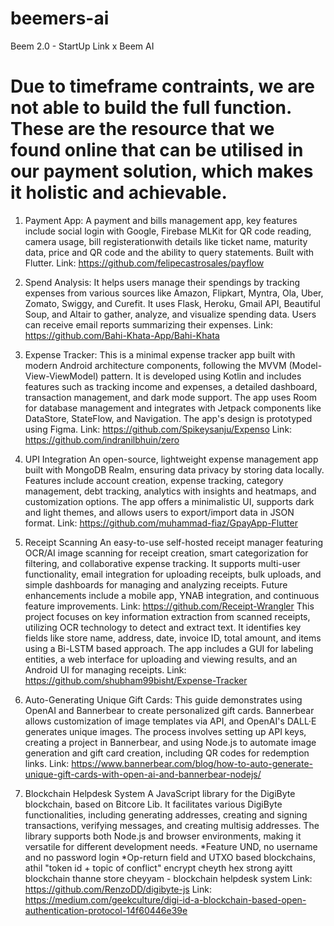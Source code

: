 # beemers-ai
Beem 2.0 - StartUp Link x Beem AI

# Due to timeframe contraints, we are not able to build the full function. These are the resource that we found online that can be utilised in our payment solution, which makes it holistic and achievable.

1. Payment App:
   A payment and bills management app, key features include social login with Google, Firebase MLKit for QR code reading, camera usage, bill registerationwith details like ticket name, maturity data, price and QR code and the ability to query statements. Built with Flutter.
   Link: https://github.com/felipecastrosales/payflow
   
2.  Spend Analysis:
    It helps users manage their spendings by tracking expenses from various sources like Amazon, Flipkart, Myntra, Ola, Uber, Zomato, Swiggy, and Curefit. It uses Flask, Heroku, Gmail API, Beautiful Soup, and Altair to gather, analyze, and visualize spending data. Users can receive email reports summarizing their expenses.
    Link: https://github.com/Bahi-Khata-App/Bahi-Khata

3. Expense Tracker:
   This is a minimal expense tracker app built with modern Android architecture components, following the MVVM (Model-View-ViewModel) pattern. It is developed using Kotlin and includes features such as tracking income and expenses, a detailed dashboard, transaction management, and dark mode support. The app uses Room for database management and integrates with Jetpack components like DataStore, StateFlow, and Navigation. The app's design is prototyped using Figma.
    Link: https://github.com/Spikeysanju/Expenso
    Link: https://github.com/indranilbhuin/zero

5. UPI Integration
   An open-source, lightweight expense management app built with MongoDB Realm, ensuring data privacy by storing data locally. Features include account creation, expense tracking, category management, debt tracking, analytics with insights and heatmaps, and customization options. The app offers a minimalistic UI, supports dark and light themes, and allows users to export/import data in JSON format.
   Link: https://github.com/muhammad-fiaz/GpayApp-Flutter

6. Receipt Scanning
   An easy-to-use self-hosted receipt manager featuring OCR/AI image scanning for receipt creation, smart categorization for filtering, and collaborative expense tracking. It supports multi-user functionality, email integration for uploading receipts, bulk uploads, and simple dashboards for managing and analyzing receipts. Future enhancements include a mobile app, YNAB integration, and continuous feature improvements.
   Link: https://github.com/Receipt-Wrangler
   This project focuses on key information extraction from scanned receipts, utilizing OCR technology to detect and extract text. It identifies key fields like store name, address, date, invoice ID, total amount, and items using a Bi-LSTM based approach. The app includes a GUI for labeling entities, a web interface for uploading and viewing results, and an Android UI for managing receipts.
   Link: https://github.com/shubham99bisht/Expense-Tracker

7. Auto-Generating Unique Gift Cards:
   This guide demonstrates using OpenAI and Bannerbear to create personalized gift cards. Bannerbear allows customization of image templates via API, and OpenAI's DALL·E generates unique images. The process involves setting up API keys, creating a project in Bannerbear, and using Node.js to automate image generation and gift card creation, including QR codes for redemption links.
    Link: https://www.bannerbear.com/blog/how-to-auto-generate-unique-gift-cards-with-open-ai-and-bannerbear-nodejs/

8. Blockchain Helpdesk System
   A JavaScript library for the DigiByte blockchain, based on Bitcore Lib. It facilitates various DigiByte functionalities, including generating addresses, creating and signing transactions, verifying messages, and creating multisig addresses. The library supports both Node.js and browser environments, making it versatile for different development needs.
   *Feature UND, no username and no password login
   *Op-return field and UTXO based blockchains, athil "token id + topic of conflict" encrypt cheyth hex strong ayitt blockchain thanne store cheyyam - blockchain helpdesk system
   Link: https://github.com/RenzoDD/digibyte-js
   Link: https://medium.com/geekculture/digi-id-a-blockchain-based-open-authentication-protocol-14f60446e39e
